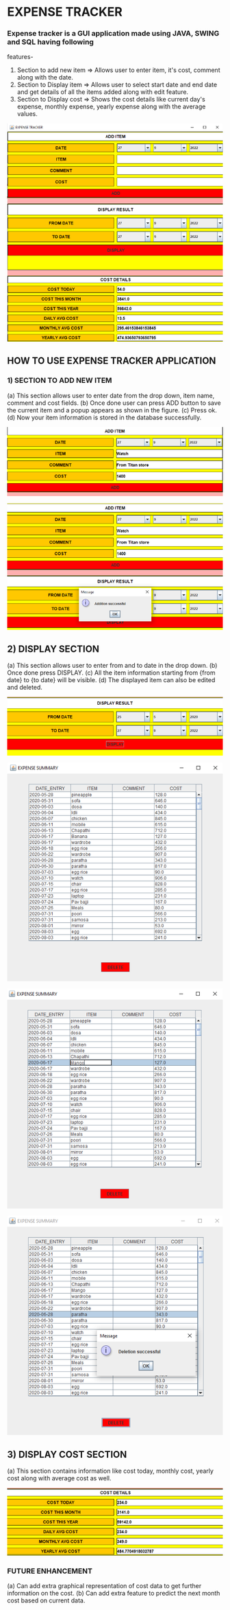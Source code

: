 # EXPENSE TRACKER

### Expense tracker is a GUI application made using JAVA, SWING and SQL having following
features-
1) Section to add new item => Allows user to enter item, it's cost, comment along with the date.
2) Section to Display item => Allows user to select start date and end date and get details of all the items added along with edit feature.
3) Section to Display cost => Shows the cost details like current day's expense, monthly expense, yearly expense along with the average values.


![GUI](https://github.com/Sampanna-T/ExpenseTracker/blob/master/Images/GUI.png)

## HOW TO USE EXPENSE TRACKER APPLICATION

### 1) SECTION TO ADD NEW ITEM

(a) This section allows user to enter date from the drop down, item name, comment and cost fields.
(b) Once done user can press ADD button to save the current item and a popup appears as shown in the figure.
(c) Press ok.
(d) Now your item information is stored in the database successfully.

![ADD ITEM](https://github.com/Sampanna-T/ExpenseTracker/blob/master/Images/ADD_ITEM.png)

![ADD ITEM POPUP](https://github.com/Sampanna-T/ExpenseTracker/blob/master/Images/ADD_ITEM_POPUP.png)

## 2) DISPLAY SECTION

(a) This section allows user to enter from and to date in the drop down.
(b) Once done press DISPLAY.
(c) All the item information starting from {from date} to {to date} will be visible.
(d) The displayed item can also be edited and deleted.

![ENTER FROM TO DATE](https://github.com/Sampanna-T/ExpenseTracker/blob/master/Images/ENTER_FROM_TO_DATE.png)

![DISPLAY EXPENSE SUMMARY](https://github.com/Sampanna-T/ExpenseTracker/blob/master/Images/DISPLAY_EXPENSE_SUMMARY.png)

![EDIT EXPENSE SUMMARY](https://github.com/Sampanna-T/ExpenseTracker/blob/master/Images/EDIT_EXPENSE_SUMMARY.png)

![DELETE EXPENSE SUMMARY](https://github.com/Sampanna-T/ExpenseTracker/blob/master/Images/DELETE_EXPENSE_SUMMARY.png)

## 3) DISPLAY COST SECTION

(a) This section contains information like cost today, monthly cost, yearly cost along with average cost as well.

![COST INFO](https://github.com/Sampanna-T/ExpenseTracker/blob/master/Images/COST_INFO.png)


### FUTURE ENHANCEMENT

(a) Can add extra graphical representation of cost data to get further information on the cost.
(b) Can add extra feature to predict the next month cost based on current data.
